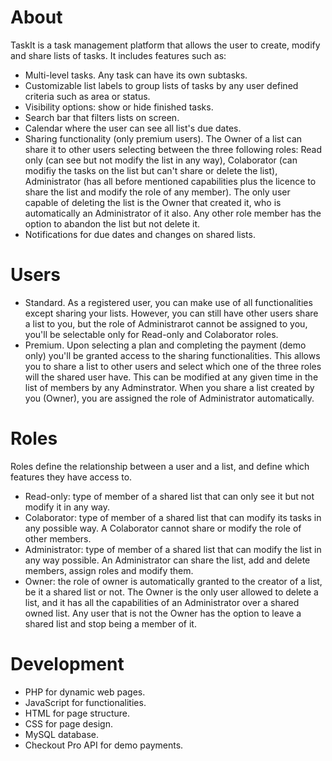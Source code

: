# About

TaskIt is a task management platform that allows the user to create, modify and share lists of tasks. It includes features such as:
- Multi-level tasks. Any task can have its own subtasks.
- Customizable list labels to group lists of tasks by any user defined criteria such as area or status.
- Visibility options: show or hide finished tasks.
- Search bar that filters lists on screen.
- Calendar where the user can see all list's due dates.
- Sharing functionality (only premium users). The Owner of a list can share it to other users selecting between the three following roles: Read only (can see but not modify the list in any way), Colaborator (can modifiy the tasks on the list but can't share or delete the list), Administrator (has all before mentioned capabilities plus the licence to share the list and modify the role of any member). The only user capable of deleting the list is the Owner that created it, who is automatically an Administrator of it also. Any other role member has the option to abandon the list but not delete it.
- Notifications for due dates and changes on shared lists.

# Users

- Standard. As a registered user, you can make use of all functionalities except sharing your lists. However, you can still have other users share a list to you, but the role of Administrarot cannot be assigned to you, you'll be selectable only for Read-only and Colaborator roles.
- Premium. Upon selecting a plan and completing the payment (demo only) you'll be granted access to the sharing functionalities. This allows you to share a list to other users and select which one of the three roles will the shared user have. This can be modified at any given time in the list of members by any Adminstrator. When you share a list created by you (Owner), you are assigned the role of Administrator automatically.

# Roles

Roles define the relationship between a user and a list, and define which features they have access to.

- Read-only: type of member of a shared list that can only see it but not modify it in any way.
- Colaborator: type of member of a shared list that can modify its tasks in any possible way. A Colaborator cannot share or modify the role of other members.
- Administrator: type of member of a shared list that can modify the list in any way possible. An Administrator can share the list, add and delete members, assign roles and modify them.
- Owner: the role of owner is automatically granted to the creator of a list, be it a shared list or not. The Owner is the only user allowed to delete a list, and it has all the capabilities of an Administrator over a shared owned list. Any user that is not the Owner has the option to leave a shared list and stop being a member of it.

# Development

- PHP for dynamic web pages.
- JavaScript for functionalities.
- HTML for page structure.
- CSS for page design.
- MySQL database.
- Checkout Pro API for demo payments.
